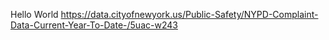 Hello World
https://data.cityofnewyork.us/Public-Safety/NYPD-Complaint-Data-Current-Year-To-Date-/5uac-w243
